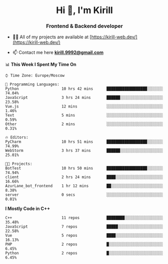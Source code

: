 <h1 align="center">Hi 👋, I'm Kirill</h1>
<h3 align="center">Frontend & Backend developer</h3>

- 👨‍💻 All of my projects are available at [https://kirill-web.dev/](https://kirill-web.dev/)

- 📫 Contact me here **kirill.9992@gmail.com**











<!--START_SECTION:waka-->
📊 **This Week I Spent My Time On** 

```text
⌚︎ Time Zone: Europe/Moscow

💬 Programming Languages: 
Python                   10 hrs 42 mins      ██████████████████░░░░░░░   74.04% 
JavaScript               3 hrs 24 mins       ██████░░░░░░░░░░░░░░░░░░░   23.58% 
Vue.js                   12 mins             ░░░░░░░░░░░░░░░░░░░░░░░░░   1.46% 
Text                     5 mins              ░░░░░░░░░░░░░░░░░░░░░░░░░   0.59% 
Other                    2 mins              ░░░░░░░░░░░░░░░░░░░░░░░░░   0.31%

🔥 Editors: 
PyCharm                  10 hrs 51 mins      ██████████████████░░░░░░░   74.99% 
WebStorm                 3 hrs 37 mins       ██████░░░░░░░░░░░░░░░░░░░   25.01%

🐱‍💻 Projects: 
BotTest                  10 hrs 50 mins      ██████████████████░░░░░░░   74.94% 
client                   2 hrs 24 mins       ████░░░░░░░░░░░░░░░░░░░░░   16.66% 
AzurLane_bot_frontend    1 hr 12 mins        ██░░░░░░░░░░░░░░░░░░░░░░░   8.38% 
server                   0 secs              ░░░░░░░░░░░░░░░░░░░░░░░░░   0.01%

```

**I Mostly Code in C++** 

```text
C++                      11 repos            ████████░░░░░░░░░░░░░░░░░   35.48% 
JavaScript               7 repos             █████░░░░░░░░░░░░░░░░░░░░   22.58% 
Vue                      5 repos             ████░░░░░░░░░░░░░░░░░░░░░   16.13% 
PHP                      2 repos             █░░░░░░░░░░░░░░░░░░░░░░░░   6.45% 
Python                   2 repos             █░░░░░░░░░░░░░░░░░░░░░░░░   6.45%

```



<!--END_SECTION:waka-->
